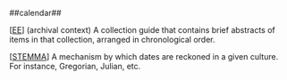 ##calendar##

\[[EE](SOURCES.md#EE)\]  (archival context) A collection guide that contains brief abstracts of items in that collection, arranged in chronological order.

\[[STEMMA](SOURCES.md#STEMMA)\] A mechanism by which dates are reckoned in a given culture. For instance, Gregorian, Julian, etc.

